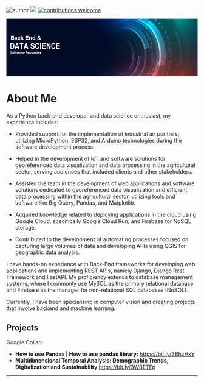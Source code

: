 ![author](https://img.shields.io/badge/author-Gui_Fernandes-red.svg) [![](https://img.shields.io/badge/python-3.7+-blue.svg)](https://www.python.org/downloads/release/python-365/) [![contributions welcome](https://img.shields.io/badge/contributions-welcome-brightgreen.svg?style=flat)](https://github.com/carlosfab/data_science/issues)

<p align="center">
  <img src="Banner 2.0.png" >
</p>

# About Me

 As a Python back-end developer and data science enthusiast, my experience includes:

 - Provided support for the implementation of industrial air purifiers, utilizing MicroPython, ESP32, and Arduino technologies during the software development process.

 - Helped in the development of IoT and software solutions for georeferenced data visualization and data processing in the agricultural sector, serving audiences that included clients and other stakeholders.

 - Assisted the team in the development of web applications and software solutions dedicated to georeferenced data visualization and efficient data processing within the agricultural sector, utilizing tools and software like Big Query, Pandas, and Matplotlib.

 - Acquired knowledge related to deploying applications in the cloud using Google Cloud, specifically Google Cloud Run, and Firebase for NoSQL storage.

 - Contributed to the development of automating processes focused on capturing large volumes of data and developing APIs using QGIS for geographic data analysis.

 I have hands-on experience with Back-End frameworks for developing web applications and implementing REST APIs, namely Django, Django Rest Framework and FastAPI. My proficiency extends to database management systems, where I commonly use MySQL as the primary relational database and Firebase as the manager for non-relational SQL databases (NoSQL).

Currently, I have been specializing in computer vision and creating projects that involve backend and machine learning. 

## Projects
Google Collab:

* **How to use Pandas | How to use pandas library:** https://bit.ly/3BhzHxY
* **Multidimensional Temporal Analysis: Demographic Trends, Digitalization and Sustainability** https://bit.ly/3WBETFp
--------------------------------------------------------------------
